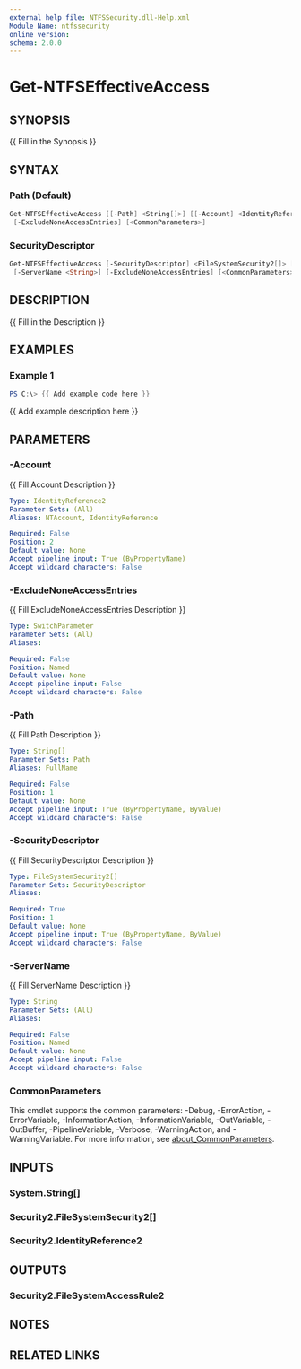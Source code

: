 ```yaml
---
external help file: NTFSSecurity.dll-Help.xml
Module Name: ntfssecurity
online version:
schema: 2.0.0
---
```


# Get-NTFSEffectiveAccess

## SYNOPSIS

{{ Fill in the Synopsis }}

## SYNTAX

### Path (Default)

```PowerShell
Get-NTFSEffectiveAccess [[-Path] <String[]>] [[-Account] <IdentityReference2>] [-ServerName <String>]
 [-ExcludeNoneAccessEntries] [<CommonParameters>]
```

### SecurityDescriptor

```PowerShell
Get-NTFSEffectiveAccess [-SecurityDescriptor] <FileSystemSecurity2[]> [[-Account] <IdentityReference2>]
 [-ServerName <String>] [-ExcludeNoneAccessEntries] [<CommonParameters>]
```

## DESCRIPTION

{{ Fill in the Description }}

## EXAMPLES

### Example 1

```PowerShell
PS C:\> {{ Add example code here }}
```

{{ Add example description here }}

## PARAMETERS

### -Account

{{ Fill Account Description }}

```yaml
Type: IdentityReference2
Parameter Sets: (All)
Aliases: NTAccount, IdentityReference

Required: False
Position: 2
Default value: None
Accept pipeline input: True (ByPropertyName)
Accept wildcard characters: False
```

### -ExcludeNoneAccessEntries

{{ Fill ExcludeNoneAccessEntries Description }}

```yaml
Type: SwitchParameter
Parameter Sets: (All)
Aliases:

Required: False
Position: Named
Default value: None
Accept pipeline input: False
Accept wildcard characters: False
```

### -Path

{{ Fill Path Description }}

```yaml
Type: String[]
Parameter Sets: Path
Aliases: FullName

Required: False
Position: 1
Default value: None
Accept pipeline input: True (ByPropertyName, ByValue)
Accept wildcard characters: False
```

### -SecurityDescriptor

{{ Fill SecurityDescriptor Description }}

```yaml
Type: FileSystemSecurity2[]
Parameter Sets: SecurityDescriptor
Aliases:

Required: True
Position: 1
Default value: None
Accept pipeline input: True (ByPropertyName, ByValue)
Accept wildcard characters: False
```

### -ServerName

{{ Fill ServerName Description }}

```yaml
Type: String
Parameter Sets: (All)
Aliases:

Required: False
Position: Named
Default value: None
Accept pipeline input: False
Accept wildcard characters: False
```

### CommonParameters

This cmdlet supports the common parameters: -Debug, -ErrorAction, -ErrorVariable, -InformationAction, -InformationVariable, -OutVariable, -OutBuffer, -PipelineVariable, -Verbose, -WarningAction, and -WarningVariable. For more information, see [about_CommonParameters](http://go.microsoft.com/fwlink/?LinkID=113216).

## INPUTS

### System.String[]

### Security2.FileSystemSecurity2[]

### Security2.IdentityReference2

## OUTPUTS

### Security2.FileSystemAccessRule2

## NOTES

## RELATED LINKS

